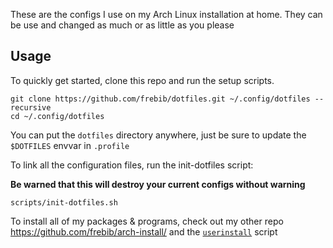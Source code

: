 These are the configs I use on my Arch Linux installation at home. They can be use and changed as much or as little as you please

## Usage
To quickly get started, clone this repo and run the setup scripts.

    git clone https://github.com/frebib/dotfiles.git ~/.config/dotfiles --recursive
    cd ~/.config/dotfiles

You can put the `dotfiles` directory anywhere, just be sure to update the `$DOTFILES` envvar in `.profile`

To link all the configuration files, run the init-dotfiles script:

**Be warned that this will destroy your current configs without warning**

    scripts/init-dotfiles.sh

To install all of my packages & programs, check out my other repo <https://github.com/frebib/arch-install/> and the [`userinstall`](https://github.com/frebib/arch-install/blob/master/userinstall) script
